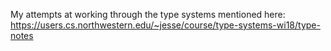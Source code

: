 My attempts at working through the type systems mentioned here: https://users.cs.northwestern.edu/~jesse/course/type-systems-wi18/type-notes
